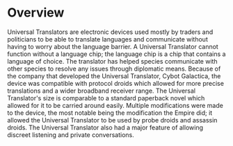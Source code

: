 # Overview
Universal Translators are electronic devices used mostly by traders and politicians to be able to translate languages and communicate without having to worry about the language barrier.
A Universal Translator cannot function without a language chip; the language chip is a chip that contains a language of choice.
The translator has helped species communicate with other species to resolve any issues through diplomatic means.
Because of the company that developed the Universal Translator, Cybot Galactica, the device was compatible with protocol droids which allowed for more precise translations and a wider broadband receiver range.
The Universal Translator's size is comparable to a standard paperback novel which allowed for it to be carried around easily.
Multiple modifications were made to the device, the most notable being the modification the Empire did; it allowed the Universal Translator to be used by probe droids and assassin droids.
The Universal Translator also had a major feature of allowing discreet listening and private conversations.